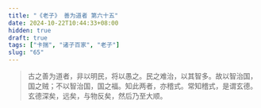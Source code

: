 ```yaml
---
title: "《老子》 善为道者 第六十五"
date: 2024-10-22T10:44:33+08:00
hidden: true
draft: true
tags: ["卡揣", "诸子百家", "老子"]
slug: "65"
---
```


> 古之善为道者，非以明民，将以愚之。民之难治，以其智多。故以智治国，国之贼；不以智治国，国之福。知此两者，亦稽式。常知稽式，是谓玄德。玄德深矣，远矣，与物反矣，然后乃至大顺。